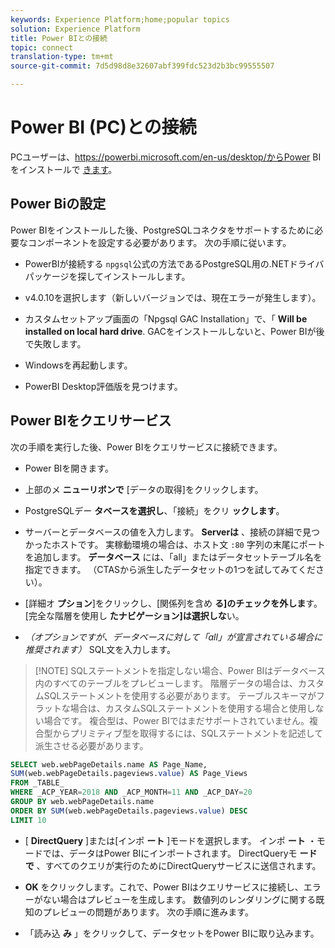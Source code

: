 ```yaml
---
keywords: Experience Platform;home;popular topics
solution: Experience Platform
title: Power BIとの接続
topic: connect
translation-type: tm+mt
source-git-commit: 7d5d98d8e32607abf399fdc523d2b3bc99555507

---
```



# Power BI (PC)との接続

PCユーザーは、https://powerbi.microsoft.com/en-us/desktop/からPower BIをインストールで [きます](https://powerbi.microsoft.com/en-us/desktop/)。

## Power Biの設定

Power BIをインストールした後、PostgreSQLコネクタをサポートするために必要なコンポーネントを設定する必要があります。 次の手順に従います。

- PowerBIが接続する `npgsql`公式の方法であるPostgreSQL用の.NETドライバパッケージを探してインストールします。

- v4.0.10を選択します（新しいバージョンでは、現在エラーが発生します）。

- カスタムセットアップ画面の「Npgsql GAC Installation」で、「 **Will be installed on local hard drive**. GACをインストールしないと、Power BIが後で失敗します。

- Windowsを再起動します。

- PowerBI Desktop評価版を見つけます。

## Power BIをクエリサービス

次の手順を実行した後、Power BIをクエリサービスに接続できます。

- Power BIを開きます。

- 上部のメ **ニューリボンで** [データの取得]をクリックします。

- PostgreSQLデー **タベースを選択し**、「接続」をクリ **ックします**。

- サーバーとデータベースの値を入力します。 **Serverは** 、接続の詳細で見つかったホストです。 実稼動環境の場合は、ホスト文 `:80` 字列の末尾にポートを追加します。 **データベース** には、「all」またはデータセットテーブル名を指定できます。 （CTASから派生したデータセットの1つを試してみてください）。

- [詳細オ **プション**]をクリックし、[関係列を含め **る]のチェックを外しま**&#x200B;す。 [完全な階層を使用し **たナビゲーション]は選択しな**&#x200B;い。

- *（オプションですが、データベースに対して「all」が宣言されている場合に推奨されます）* SQL文を入力します。

>[!NOTE] SQLステートメントを指定しない場合、Power BIはデータベース内のすべてのテーブルをプレビューします。 階層データの場合は、カスタムSQLステートメントを使用する必要があります。 テーブルスキーマがフラットな場合は、カスタムSQLステートメントを使用する場合と使用しない場合です。 複合型は、Power BIではまだサポートされていません。複合型からプリミティブ型を取得するには、SQLステートメントを記述して派生させる必要があります。

```sql
SELECT web.webPageDetails.name AS Page_Name, 
SUM(web.webPageDetails.pageviews.value) AS Page_Views 
FROM _TABLE_ 
WHERE _ACP_YEAR=2018 AND _ACP_MONTH=11 AND _ACP_DAY=20 
GROUP BY web.webPageDetails.name 
ORDER BY SUM(web.webPageDetails.pageviews.value) DESC 
LIMIT 10
```

- [ **DirectQuery** ]または[インポ **ート** ]モードを選択します。 インポ **ート** ・モードでは、データはPower BIにインポートされます。 DirectQueryモ **ードで** 、すべてのクエリが実行のためにDirectQueryサービスに送信されます。

- **OK** をクリックします。これで、Power BIはクエリサービスに接続し、エラーがない場合はプレビューを生成します。 数値列のレンダリングに関する既知のプレビューの問題があります。 次の手順に進みます。

- 「読み込 **み** 」をクリックして、データセットをPower BIに取り込みます。
